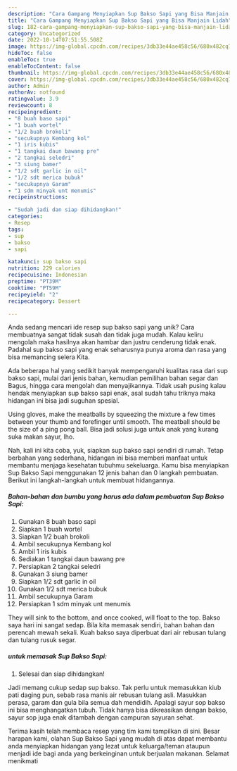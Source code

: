 ```yaml
---
description: "Cara Gampang Menyiapkan Sup Bakso Sapi yang Bisa Manjain Lidah"
title: "Cara Gampang Menyiapkan Sup Bakso Sapi yang Bisa Manjain Lidah"
slug: 182-cara-gampang-menyiapkan-sup-bakso-sapi-yang-bisa-manjain-lidah
category: Uncategorized
date: 2022-10-14T07:51:55.508Z
image: https://img-global.cpcdn.com/recipes/3db33e44ae458c56/680x482cq70/sup-bakso-sapi-foto-resep-utama.jpg
hideToc: false
enableToc: true
enableTocContent: false
thumbnail: https://img-global.cpcdn.com/recipes/3db33e44ae458c56/680x482cq70/sup-bakso-sapi-foto-resep-utama.jpg
cover: https://img-global.cpcdn.com/recipes/3db33e44ae458c56/680x482cq70/sup-bakso-sapi-foto-resep-utama.jpg
author: Admin
authorAv: notfound
ratingvalue: 3.9
reviewcount: 8
recipeingredient:
- "8 buah baso sapi"
- "1 buah wortel"
- "1/2 buah brokoli"
- "secukupnya Kembang kol"
- "1 iris kubis"
- "1 tangkai daun bawang pre"
- "2 tangkai seledri"
- "3 siung bamer"
- "1/2 sdt garlic in oil"
- "1/2 sdt merica bubuk"
- "secukupnya Garam"
- "1 sdm minyak unt menumis"
recipeinstructions:

- "Sudah jadi dan siap dihidangkan!"
categories:
- Resep
tags:
- sup
- bakso
- sapi

katakunci: sup bakso sapi 
nutrition: 229 calories
recipecuisine: Indonesian
preptime: "PT39M"
cooktime: "PT59M"
recipeyield: "2"
recipecategory: Dessert

---
```





Anda sedang mencari ide resep sup bakso sapi yang unik? Cara membuatnya sangat tidak susah dan tidak juga mudah. Kalau keliru mengolah maka hasilnya akan hambar dan justru cenderung tidak enak. Padahal sup bakso sapi yang enak seharusnya punya aroma dan rasa yang bisa memancing selera Kita.





Ada beberapa hal yang sedikit banyak mempengaruhi kualitas rasa dari sup bakso sapi, mulai dari jenis bahan, kemudian pemilihan bahan segar dan Bagus, hingga cara mengolah dan menyajikannya. Tidak usah pusing kalau hendak menyiapkan sup bakso sapi enak,      asal sudah tahu triknya maka hidangan ini bisa jadi suguhan spesial.














Using gloves, make the meatballs by squeezing the mixture a few times between your thumb and forefinger until smooth. The meatball should be the size of a ping pong ball. Bisa jadi solusi juga untuk anak yang kurang suka makan sayur, lho.






Nah, kali ini kita coba, yuk, siapkan sup bakso sapi sendiri di rumah. Tetap berbahan yang sederhana, hidangan ini bisa memberi manfaat untuk membantu menjaga kesehatan tubuhmu sekeluarga. Kamu bisa menyiapkan Sup Bakso Sapi menggunakan 12 jenis bahan dan 0 langkah pembuatan. Berikut ini langkah-langkah untuk membuat hidangannya.

<!--inarticleads1-->

##### Bahan-bahan dan bumbu yang harus ada dalam pembuatan Sup Bakso Sapi:

1. Gunakan 8 buah baso sapi
1. Siapkan 1 buah wortel
1. Siapkan 1/2 buah brokoli
1. Ambil secukupnya Kembang kol
1. Ambil 1 iris kubis
1. Sediakan 1 tangkai daun bawang pre
1. Persiapkan 2 tangkai seledri
1. Gunakan 3 siung bamer
1. Siapkan 1/2 sdt garlic in oil
1. Gunakan 1/2 sdt merica bubuk
1. Ambil secukupnya Garam
1. Persiapkan 1 sdm minyak unt menumis


They will sink to the bottom, and once cooked, will float to the top. Bakso saya hari ini sangat sedap. Bila kita memasak sendiri, bahan bahan dan perencah mewah sekali. Kuah bakso saya diperbuat dari air rebusan tulang dan tulang rusuk segar. 

<!--inarticleads2-->

#####  untuk memasak Sup Bakso Sapi:


1. Selesai dan siap dihidangkan!

Jadi memang cukup sedap sup bakso. Tak perlu untuk memasukkan kiub pati daging pun, sebab rasa manis air rebusan tulang asli. Masukkan perasa, garam dan gula bila semua dah mendidih. Apalagi sayur sop bakso ini bisa menghangatkan tubuh. Tidak hanya bisa dikreasikan dengan bakso, sayur sop juga enak ditambah dengan campuran sayuran sehat. 

Terima kasih telah membaca resep yang tim kami tampilkan di sini. Besar harapan kami, olahan Sup Bakso Sapi yang mudah di atas dapat membantu anda menyiapkan hidangan yang lezat untuk keluarga/teman ataupun menjadi ide bagi anda yang berkeinginan untuk berjualan makanan. Selamat menikmati

